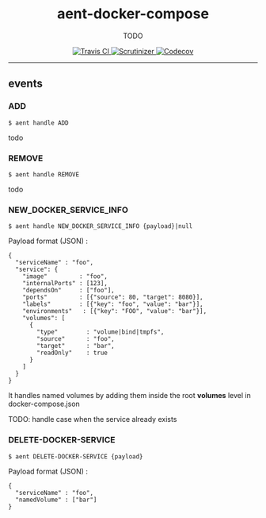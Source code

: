 <h1 align="center">aent-docker-compose</h1>
<p align="center">TODO</p>
<p align="center">
    <a href="https://travis-ci.org/theaentmachine/aent-docker-compose">
        <img src="https://travis-ci.org/theaentmachine/aent-docker-compose.svg?branch=master" alt="Travis CI">
    </a>
    <a href="https://scrutinizer-ci.com/g/theaentmachine/aent-docker-compose/?branch=master">
        <img src="https://scrutinizer-ci.com/g/theaentmachine/aent-docker-compose/badges/quality-score.png?b=master" alt="Scrutinizer">
    </a>
    <a href="https://codecov.io/gh/theaentmachine/aent-docker-compose/branch/master">
        <img src="https://codecov.io/gh/theaentmachine/aent-docker-compose/branch/master/graph/badge.svg" alt="Codecov">
    </a>
</p>

---

## events

### ADD
`$ aent handle ADD`

todo

### REMOVE
`$ aent handle REMOVE`

todo


### NEW_DOCKER_SERVICE_INFO
`$ aent handle NEW_DOCKER_SERVICE_INFO {payload}|null`

Payload format (JSON) :
```
{
  "serviceName" : "foo",
  "service": {
    "image"         : "foo",
    "internalPorts" : [123],
    "dependsOn"     : ["foo"],
    "ports"         : [{"source": 80, "target": 8080}],
    "labels"        : [{"key": "foo", "value": "bar"}],
    "environments"   : [{"key": "FOO", "value": "bar"}],
    "volumes": [
      {
        "type"        : "volume|bind|tmpfs",
        "source"	  : "foo",
        "target"	  : "bar",
        "readOnly"    : true
      }
    ]
  }
}
```
It handles named volumes by adding them inside the root **volumes** level in docker-compose.json

TODO: handle case when the service already exists


### DELETE-DOCKER-SERVICE
`$ aent DELETE-DOCKER-SERVICE {payload}`

Payload format (JSON) :
```
{
  "serviceName" : "foo",
  "namedVolume" : ["bar"]
}
```

